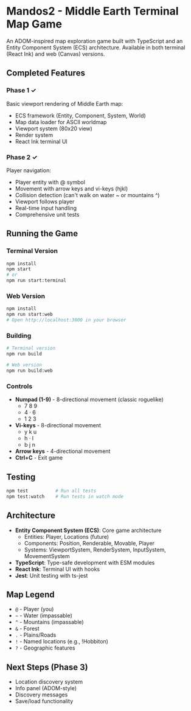 # Mandos2 - Middle Earth Terminal Map Game

An ADOM-inspired map exploration game built with TypeScript and an Entity Component System (ECS) architecture. Available in both terminal (React Ink) and web (Canvas) versions.

## Completed Features

### Phase 1 ✓
Basic viewport rendering of Middle Earth map:
- ECS framework (Entity, Component, System, World)
- Map data loader for ASCII worldmap
- Viewport system (80x20 view)
- Render system
- React Ink terminal UI

### Phase 2 ✓
Player navigation:
- Player entity with @ symbol
- Movement with arrow keys and vi-keys (hjkl)
- Collision detection (can't walk on water ~ or mountains ^)
- Viewport follows player
- Real-time input handling
- Comprehensive unit tests

## Running the Game

### Terminal Version
```bash
npm install
npm start
# or
npm run start:terminal
```

### Web Version
```bash
npm install
npm run start:web
# Open http://localhost:3000 in your browser
```

### Building
```bash
# Terminal version
npm run build

# Web version  
npm run build:web
```

### Controls
- **Numpad (1-9)** - 8-directional movement (classic roguelike)
  - 7 8 9
  - 4 · 6  
  - 1 2 3
- **Vi-keys** - 8-directional movement
  - y k u
  - h · l
  - b j n
- **Arrow keys** - 4-directional movement
- **Ctrl+C** - Exit game

## Testing

```bash
npm test          # Run all tests
npm test:watch    # Run tests in watch mode
```

## Architecture

- **Entity Component System (ECS)**: Core game architecture
  - Entities: Player, Locations (future)
  - Components: Position, Renderable, Movable, Player
  - Systems: ViewportSystem, RenderSystem, InputSystem, MovementSystem
- **TypeScript**: Type-safe development with ESM modules
- **React Ink**: Terminal UI with hooks
- **Jest**: Unit testing with ts-jest

## Map Legend
- `@` - Player (you)
- `~` - Water (impassable)
- `^` - Mountains (impassable)
- `&` - Forest
- `.` - Plains/Roads
- `!` - Named locations (e.g., !Hobbiton)
- `?` - Geographic features

## Next Steps (Phase 3)
- Location discovery system
- Info panel (ADOM-style)
- Discovery messages
- Save/load functionality